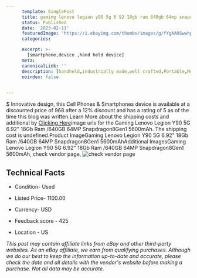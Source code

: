 ```yaml
---
      template: SinglePost
      title: gaming lenovo legion y90 5g 6 92 18gb ram 640gb 64mp snapdragon8gen1 5600mah
      status: Published
      date: '2023-02-11'
      featuredImage: 'https://i.ebayimg.com/thumbs/images/g/fYgAAOSwwhpjoFWa/s-l225.jpg'
      categories: 

      excerpt: >-
        [smartphone,device ,hand held device]
      meta:
      canonicalLink: ''
      description: [handheld,industrially made,well crafted,Portable,Mobile,Compact,Convenient,Lightweight,Maneuverable,Man-portable,Miniature,Carriable,Hand-held,Light,Holdable,Transportable,Mobile device,Pocket-sized,On-the-go,Wireless,Cordless,Compact size,Convenient size, smartphone,device ,hand held device]
      noindex: false

        
---
```

$
    Innovative design, this Cell Phones & Smartphones device is available at a discounted price of 968 after a 12% discount and has a rating of 5 as of the time this blog was written.Learn More about the shipping costs and additional by [Clicking Here](https://www.ebay.com/itm/304744236921?hash=item46f42c0779%3Ag%3AfYgAAOSwwhpjoFWa&mkevt=1&mkcid=1&mkrid=711-53200-19255-0&campid=%253CePNCampaignId%253E&customid=%253CreferenceId%253E&toolid=10049)image urls for the Gaming Lenovo Legion Y90 5G 6.92" 18Gb Ram /640GB 64MP Snapdragon8Gen1 5600mAh. The shipping cost is undefined.Product ImageGaming Lenovo Legion Y90 5G 6.92" 18Gb Ram /640GB 64MP Snapdragon8Gen1 5600mAhAdditional ImagesGaming Lenovo Legion Y90 5G 6.92" 18Gb Ram /640GB 64MP Snapdragon8Gen1 5600mAh, check vendor page, ![check vendor page](https://origin-galleryplus.ebayimg.com/ws/web/304744236921_2_0_1/225x225.jpg,https://origin-galleryplus.ebayimg.com/ws/web/304744236921_3_0_1/225x225.jpg,https://origin-galleryplus.ebayimg.com/ws/web/304744236921_4_0_1/225x225.jpg,https://origin-galleryplus.ebayimg.com/ws/web/304744236921_5_0_1/225x225.jpg,https://origin-galleryplus.ebayimg.com/ws/web/304744236921_6_0_1/225x225.jpg,https://origin-galleryplus.ebayimg.com/ws/web/304744236921_7_0_1/225x225.jpg,https://origin-galleryplus.ebayimg.com/ws/web/304744236921_8_0_1/225x225.jpg,https://origin-galleryplus.ebayimg.com/ws/web/304744236921_9_0_1/225x225.jpg,https://origin-galleryplus.ebayimg.com/ws/web/304744236921_10_0_1/225x225.jpg)
    
    

 ## Technical Facts 



     
      

 - Condition- Used 


      

 - Listed Price- 1100.00 


      

 - Currency- USD 


      

 - Feedback score - 425 


      

 - Location - US 


      
      

 *_This post may contain affiliate links from eBay and other third-party websites. As an eBay affiliate, we earn from qualifying purchases. Although we do our best to keep the information up-to-date and accurate, please check the date and all details with the vendor's website before making a purchase. Not all data may be accurate._*



    
    
    
    
    